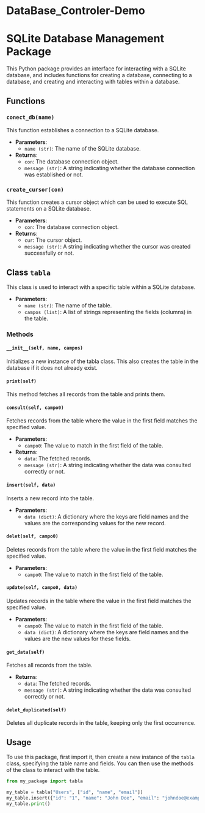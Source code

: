 # DataBase_Controler-Demo

# SQLite Database Management Package

This Python package provides an interface for interacting with a SQLite database, and includes functions for creating a database, connecting to a database, and creating and interacting with tables within a database.

## Functions

### `conect_db(name)`

This function establishes a connection to a SQLite database.

- **Parameters**:
  - `name (str)`: The name of the SQLite database.
- **Returns**: 
  - `con`: The database connection object.
  - `message (str)`: A string indicating whether the database connection was established or not.

### `create_cursor(con)`

This function creates a cursor object which can be used to execute SQL statements on a SQLite database.

- **Parameters**:
  - `con`: The database connection object.
- **Returns**: 
  - `cur`: The cursor object.
  - `message (str)`: A string indicating whether the cursor was created successfully or not.

## Class `tabla`

This class is used to interact with a specific table within a SQLite database.

- **Parameters**:
  - `name (str)`: The name of the table.
  - `campos (list)`: A list of strings representing the fields (columns) in the table.

### Methods

#### `__init__(self, name, campos)`

Initializes a new instance of the tabla class. This also creates the table in the database if it does not already exist.

#### `print(self)`

This method fetches all records from the table and prints them.

#### `consult(self, campo0)`

Fetches records from the table where the value in the first field matches the specified value.

- **Parameters**:
  - `campo0`: The value to match in the first field of the table.
- **Returns**: 
  - `data`: The fetched records.
  - `message (str)`: A string indicating whether the data was consulted correctly or not.

#### `insert(self, data)`

Inserts a new record into the table.

- **Parameters**:
  - `data (dict)`: A dictionary where the keys are field names and the values are the corresponding values for the new record.

#### `delet(self, campo0)`

Deletes records from the table where the value in the first field matches the specified value.

- **Parameters**:
  - `campo0`: The value to match in the first field of the table.

#### `update(self, campo0, data)`

Updates records in the table where the value in the first field matches the specified value.

- **Parameters**:
  - `campo0`: The value to match in the first field of the table.
  - `data (dict)`: A dictionary where the keys are field names and the values are the new values for these fields.

#### `get_data(self)`

Fetches all records from the table.

- **Returns**: 
  - `data`: The fetched records.
  - `message (str)`: A string indicating whether the data was consulted correctly or not.

#### `delet_duplicated(self)`

Deletes all duplicate records in the table, keeping only the first occurrence.

## Usage

To use this package, first import it, then create a new instance of the `tabla` class, specifying the table name and fields. You can then use the methods of the class to interact with the table.

```python
from my_package import tabla

my_table = tabla("Users", ["id", "name", "email"])
my_table.insert({"id": "1", "name": "John Doe", "email": "johndoe@example.com"})
my_table.print()
```
